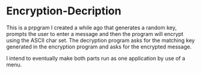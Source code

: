 # Encryption-Decription

This is a prpgram I created a while ago that generates a random key, prompts the user to enter a message and then the program will encrypt using the ASCII char set. The decryption program asks for the matching key generated in the encryption program and asks for the encrypted message.

I intend to eventually make both parts run as one application by use of a menu.
